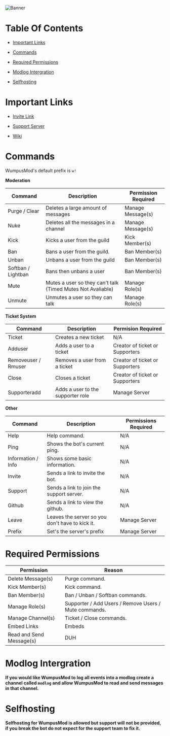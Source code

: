 ![Banner](https://cdn.discordapp.com/attachments/600376039180468356/600430969878609973/WumpusCop597582790040485929_WumpusMod.png)
# Table Of Contents
- [Important Links](https://github.com/xPolar/WumpusMod#important-links)

- [Commands](https://github.com/xPolar/WumpusMod#commands)

- [Required Permissions](https://github.com/xPolar/WumpusMod#required-permissions)

- [Modlog Intergration](https://github.com/xPolar/WumpusMod#modlog-intergration)

- [Selfhosting](https://github.com/xPolar/WumpusMod#selfhosting)

# Important Links
- [Invite Link](https://discordapp.com/api/oauth2/authorize?client_id=596532744218214402&permissions=8&scope=bot)

- [Support Server](https://discord.gg/tjA5ssJ)

- [Wiki](https://github.com/xPolar/WumpusMod/wiki/Landing-Page)

# Commands
WumpusMod's default prefix is `w!`

**Moderation**

| Command | Description | Permission Required |
| ------- | ----------- | ------------------- |
| Purge / Clear | Deletes a large amount of messages | Manage Message(s) |
| Nuke | Deletes all the messages in a channel | Manage Message(s) |
| Kick | Kicks a user from the guild | Kick Member(s) |
| Ban | Bans a user from the guild.| Ban Member(s) |
| Unban | Unbans a user from the guild | Ban Member(s) |
| Softban / Lightban | Bans then unbans a user | Ban Member(s) |
| Mute | Mutes a user so they can't talk (Timed Mutes Not Avaliable) | Manage Role(s) |
| Unmute | Unmutes a user so they can talk | Manage Role(s) |

**Ticket System**

| Command | Description | Permision Required |
| ------- | ----------- | ------------------ |
| Ticket | Creates a new ticket | N/A |
| Adduser | Adds a user to a ticket | Creator of ticket or Supporters|
| Removeuser / Rmuser | Removes a user from a ticket | Creator of ticket or Supporters |
| Close | Closes a ticket | Creator of ticket or Supporters |
| Supporteradd | Adds a user to the supporter role | Manage Server |

**Other**

| Command | Description | Permissions Required |
| ------- | ----------- | -------------------- |
| Help | Help command. | N/A |
| Ping | Shows the bot's current ping. | N/A |
| Information / Info | Shows some basic information. | N/A |
| Invite | Sends a link to invite the bot. | N/A |
| Support | Sends a link to join the support server. | N/A |
| Github | Sends a link to view the github. | N/A |
| Leave | Leaves the server so you don't have to kick it. | Manage Server |
| Prefix | Set's the server's prefix | Manage Server |

# Required Permissions
| Permission | Reason |
| ---------- | ------ |
| Delete Message(s) | Purge command. |
| Kick Member(s) | Kick command. |
| Ban Member(s) | Ban / Unban / Softban commands. |
| Manage Role(s) | Supporter / Add Users / Remove Users / Mute commands. |
| Manage Channel(s) | Ticket / Close commands. |
| Embed Links | Embeds |
| Read and Send Message(s) | DUH |

# Modlog Intergration
**If you would like WumpusMod to log all events into a modlog create a channel called ``modlog`` and allow WumpusMod to read and send messages in that channel.**

# Selfhosting
**Selfhosting for WumpusMod is allowed but support will not be provided, if you break the bot do not expect for the support team to fix it.**

